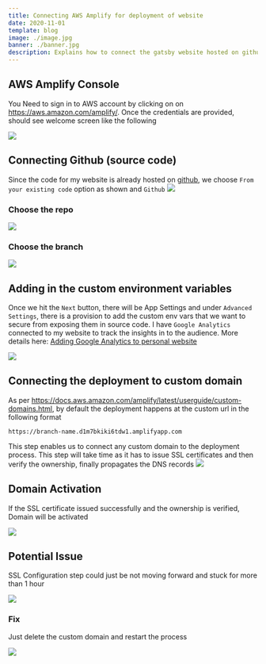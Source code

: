 ```yaml
---
title: Connecting AWS Amplify for deployment of website
date: 2020-11-01
template: blog
image: ./image.jpg
banner: ./banner.jpg
description: Explains how to connect the gatsby website hosted on github to AWS Amplify for deployment
---
```


## AWS Amplify Console

You Need to sign in to AWS account by clicking on on https://aws.amazon.com/amplify/. Once the credentials are provided, should see welcome screen like the following

![](./1_aws_amplify_deploy.png)

## Connecting Github (source code)

Since the code for my website is already hosted on [github](https://github.com/narenandu/narenvadapalli_dot_com), we choose `From your existing code` option as shown and `Github`
![](./2_connect_source_code_repo.png)

### Choose the repo

![](./3_connect_repo.png)

### Choose the branch

![](./4_connect_branch.png)

## Adding in the custom environment variables

Once we hit the `Next` button, there will be App Settings and under `Advanced Settings`, there is a provision to add the custom env vars that we want to secure from exposing them in source code. I have `Google Analytics` connected to my website to track the insights in to the audience. More details here: [Adding Google Analytics to personal website](https://www.narenvadapalli.com/blog/google-analytics-to-personal-website/)

![](./5_adding_analytics_env_var.png)

## Connecting the deployment to custom domain

As per https://docs.aws.amazon.com/amplify/latest/userguide/custom-domains.html, by default the deployment happens at the custom url in the following format

```
https://branch-name.d1m7bkiki6tdw1.amplifyapp.com
```

This step enables us to connect any custom domain to the deployment process. This step will take time as it has to issue SSL certificates and then verify the ownership, finally propagates the DNS records
![](./6_adding_custom_domain.png)

## Domain Activation

If the SSL certificate issued successfully and the ownership is verified, Domain will be activated

![](./7_domain_activation_finished.png)

## Potential Issue

SSL Configuration step could just be not moving forward and stuck for more than 1 hour

![](./8_potential_blockage_ssl_configuration.png)

### Fix

Just delete the custom domain and restart the process

![](./9_fix_ssl_config_block.png)
